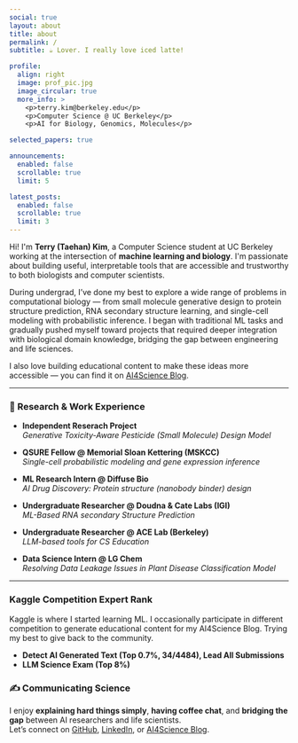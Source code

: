 ```yaml
---
social: true
layout: about
title: about
permalink: /
subtitle: ☕️ Lover. I really love iced latte!

profile:
  align: right
  image: prof_pic.jpg
  image_circular: true
  more_info: >
    <p>terry.kim@berkeley.edu</p>
    <p>Computer Science @ UC Berkeley</p>
    <p>AI for Biology, Genomics, Molecules</p>

selected_papers: true

announcements:
  enabled: false
  scrollable: true
  limit: 5

latest_posts:
  enabled: false
  scrollable: true
  limit: 3
---
```


Hi! I'm **Terry (Taehan) Kim**, a Computer Science student at UC Berkeley working at the intersection of **machine learning and biology**. I'm passionate about building useful, interpretable tools that are accessible and trustworthy to both biologists and computer scientists.

During undergrad, I’ve done my best to explore a wide range of problems in computational biology — from small molecule generative design to protein structure prediction, RNA secondary structure learning, and single-cell modeling with probabilistic inference. I began with traditional ML tasks and gradually pushed myself toward projects that required deeper integration with biological domain knowledge, bridging the gap between engineering and life sciences.

I also love building educational content to make these ideas more accessible — you can find it on [AI4Science Blog](http://tinyurl.com/3mctvcap).

---

### 🔬 Research & Work Experience
- **Independent Reserach Project**  
  *Generative Toxicity-Aware Pesticide (Small Molecule) Design Model*

- **QSURE Fellow @ Memorial Sloan Kettering (MSKCC)**  
  *Single-cell probabilistic modeling and gene expression inference*

- **ML Research Intern @ Diffuse Bio**  
  *AI Drug Discovery: Protein structure (nanobody binder) design*

- **Undergraduate Researcher @ Doudna & Cate Labs (IGI)**  
  *ML-Based RNA secondary Structure Prediction*

- **Undergraduate Researcher @ ACE Lab (Berkeley)**  
  *LLM-based tools for CS Education*

- **Data Science Intern @ LG Chem**  
  *Resolving Data Leakage Issues in Plant Disease Classification Model*

---
### Kaggle Competition Expert Rank
Kaggle is where I started learning ML. I occasionally participate in different competition to generate educational content for my AI4Science Blog. Trying my best to give back to the community.
- **Detect AI Generated Text (Top 0.7%, 34/4484), Lead All Submissions**  
- **LLM Science Exam (Top 8%)**  
  
### ✍️ Communicating Science

I enjoy **explaining hard things simply**, **having coffee chat**, and **bridging the gap** between AI researchers and life scientists.  
Let’s connect on [GitHub](https://github.com/winterrykim), [LinkedIn](https://linkedin.com/in/winterrykim), or [AI4Science Blog](https://tinyurl.com/3mctvcap).

